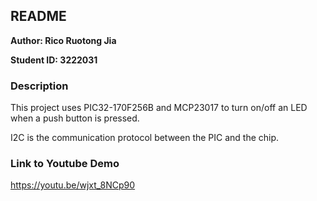 ## README

**Author: Rico Ruotong Jia**

**Student ID: 3222031**

### Description
This project uses PIC32-170F256B and MCP23017 to turn on/off an LED when a push button is pressed. 

I2C is the communication protocol between the PIC and the chip.  

### Link to Youtube Demo
https://youtu.be/wjxt_8NCp90
